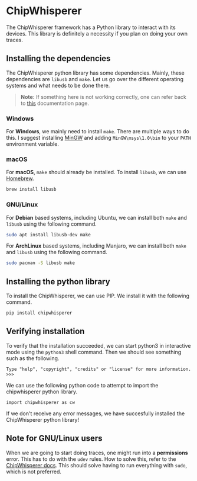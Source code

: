 # ChipWhisperer

The ChipWhisperer framework has a Python library to interact with its devices.
This library is definitely a necessity if you plan on doing your own traces.

## Installing the dependencies

The ChipWhisperer python library has some dependencies. Mainly, these
dependencies are `libusb` and `make`. Let us go over the different operating
systems and what needs to be done there.

> __Note:__ If something here is not working correctly, one can refer back to
> [this](https://chipwhisperer.readthedocs.io/en/latest/prerequisites.html)
> documentation page.

### Windows

For __Windows__, we mainly need to install `make`. There are multiple ways to do
this. I suggest installing [MinGW](https://letmegooglethat.com/?q=MinGW) and
adding `MinGW\msys\1.0\bin` to your `PATH` environment variable.

### macOS

For __macOS__, `make` should already be installed. To install `libusb`, we can
use [Homebrew](https://brew.sh/).

```bash
brew install libusb
```

### GNU/Linux

For __Debian__ based systems, including Ubuntu, we can install both `make` and
`libusb` using the following command.

```bash
sudo apt install libusb-dev make
```

For __ArchLinux__ based systems, including Manjaro, we can install both `make`
and `libusb` using the following command.

```bash
sudo pacman -S libusb make
```

## Installing the python library

To install the ChipWhisperer, we can use PIP. We install it with the following
command.

```bash
pip install chipwhisperer
```

## Verifying installation

To verify that the installation succeeded, we can start python3 in interactive
mode using the `python3` shell command. Then we should see something such as the
following.

```text
Type "help", "copyright", "credits" or "license" for more information.
>>>
```

We can use the following python code to attempt to import the chipwhisperer
python library.

```python3
import chipwhisperer as cw
```

If we don't receive any error messages, we have succesfully installed the
ChipWhisperer python library!

## Note for GNU/Linux users

When we are going to start doing traces, one might run into a __permissions__ error.
This has to do with the `udev` rules. How to solve this, refer to the
[ChipWhisperer
docs](https://chipwhisperer.readthedocs.io/en/latest/prerequisites.html#hardware-drivers).
This should solve having to run everything with `sudo`, which is not preferred.


